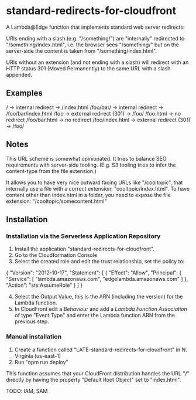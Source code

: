 # standard-redirects-for-cloudfront

A Lambda@Edge function that implements standard web server redirects:

URIs ending with a slash (e.g. "/something/") are "internally" redirected to "/something/index.html", i.e. the browser sees "/something/" but on the server-side the content is taken from "/something/index.html".

URIs without an extension (and not ending with a slash) will redirect with an HTTP status 301 (Moved Permanently) to the same URL with a slash appended.

## Examples

  / -> internal redirect -> /index.html
  /foo/bar/ -> internal redirect -> /foo/bar/index.html
  /foo -> external redirect (301) -> /foo/
  /foo.html -> no redirect
  /foo/bar.html -> no redirect
  /foo/index.html -> external redirect (301) -> /foo/

## Notes

This URL scheme is somewhat opinionated. It tries to balance SEO requirements with server-side tooling. (E.g. S3 tooling tries to infer the content-type from the file extension.)

It allows you to have very nice outward facing URLs like "/cooltopic", that internally use a file with a correct extension: "cooltopic/index.html". To have content other than index.html in a folder, you need to expose the file extension: "/cooltopic/somecontent.html"

## Installation

### Installation via the Serverless Application Repository

1. Install the application "standard-redirects-for-cloudfront".
2. Go to the Cloudformation Console
3. Select the created role and edit the trust relationship, set the policy to:

  {
    "Version": "2012-10-17",
    "Statement": [
      {
        "Effect": "Allow",
        "Principal": {
          "Service": [
            "lambda.amazonaws.com",
            "edgelambda.amazonaws.com"
          ]
        },
        "Action": "sts:AssumeRole"
      }
    ]
  }

4. Select the Output Value, this is the ARN (including the version) for the Lambda function.
5. In CloudFront edit a *Behaviour* and add a *Lambda Function Association* of type "Event Type" and enter the Lambda function ARN from the previous step.


### Manual installation

1. Create a function called "LATE-standard-redirects-for-cloudfront" in N. Virginia (us-east-1)
2. Run "npm run deploy"

This function assumes that your CloudFront distribution handles the URL "/" directly by having the property "Default Root Object"
set to "index.html". 

TODO: IAM, SAM
